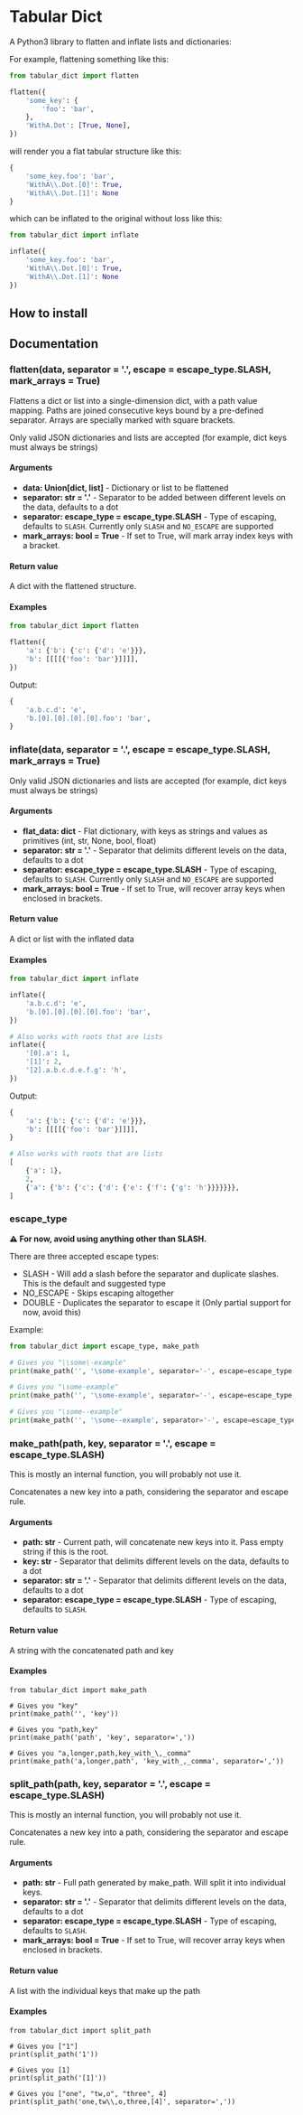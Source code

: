 # Tabular Dict

A Python3 library to flatten and inflate lists and dictionaries:

For example, flattening something like this:

```python
from tabular_dict import flatten

flatten({
    'some_key': {
        'foo': 'bar',
    },
    'WithA.Dot': [True, None],
})
```

will render you a flat tabular structure like this:

```python
{
    'some_key.foo': 'bar',
    'WithA\\.Dot.[0]': True,
    'WithA\\.Dot.[1]': None
}
```

which can be inflated to the original without loss like this:

```python
from tabular_dict import inflate

inflate({
    'some_key.foo': 'bar',
    'WithA\\.Dot.[0]': True,
    'WithA\\.Dot.[1]': None
})
```

## How to install

## Documentation

### flatten(data, separator = '.', escape = escape_type.SLASH, mark_arrays = True)

Flattens a dict or list into a single-dimension dict, with a path value mapping. Paths are joined consecutive keys bound
by a pre-defined separator. Arrays are specially marked with square brackets.

Only valid JSON dictionaries and lists are accepted (for example, dict keys must always be strings)

#### Arguments

- **data: Union[dict, list]** - Dictionary or list to be flattened
- **separator: str = '.'** - Separator to be added between different levels on the data, defaults to a dot
- **separator: escape_type = escape_type.SLASH** - Type of escaping, defaults to `SLASH`. Currently only `SLASH`
  and `NO_ESCAPE` are supported
- **mark_arrays: bool = True** - If set to True, will mark array index keys with a bracket.

#### Return value

A dict with the flattened structure.

#### Examples

```python
from tabular_dict import flatten

flatten({
    'a': {'b': {'c': {'d': 'e'}}},
    'b': [[[[{'foo': 'bar'}]]]],
})
```

Output:

```python
{
    'a.b.c.d': 'e',
    'b.[0].[0].[0].[0].foo': 'bar',
}
```

### inflate(data, separator = '.', escape = escape_type.SLASH, mark_arrays = True)

Only valid JSON dictionaries and lists are accepted (for example, dict keys must always be strings)

#### Arguments

- **flat_data: dict** - Flat dictionary, with keys as strings and values as primitives (int, str, None, bool, float)
- **separator: str = '.'** - Separator that delimits different levels on the data, defaults to a dot
- **separator: escape_type = escape_type.SLASH** - Type of escaping, defaults to `SLASH`. Currently only `SLASH`
  and `NO_ESCAPE` are supported
- **mark_arrays: bool = True** - If set to True, will recover array keys when enclosed in brackets.

#### Return value

A dict or list with the inflated data

#### Examples

```python
from tabular_dict import inflate

inflate({
    'a.b.c.d': 'e',
    'b.[0].[0].[0].[0].foo': 'bar',
})

# Also works with roots that are lists
inflate({
    '[0].a': 1,
    '[1]': 2,
    '[2].a.b.c.d.e.f.g': 'h',
})

```

Output:

```python
{
    'a': {'b': {'c': {'d': 'e'}}},
    'b': [[[[{'foo': 'bar'}]]]],
}

# Also works with roots that are lists
[
    {'a': 1},
    2,
    {'a': {'b': {'c': {'d': {'e': {'f': {'g': 'h'}}}}}}},
]
```

### escape_type

**:warning: For now, avoid using anything other than SLASH.**

There are three accepted escape types:

- SLASH - Will add a slash before the separator and duplicate slashes. This is the default and suggested type
- NO_ESCAPE - Skips escaping altogether
- DOUBLE - Duplicates the separator to escape it (Only partial support for now, avoid this)

Example:

```python
from tabular_dict import escape_type, make_path

# Gives you "\\some\-example"
print(make_path('', '\some-example', separator='-', escape=escape_type.SLASH))

# Gives you "\some-example"
print(make_path('', '\some-example', separator='-', escape=escape_type.NO_ESCAPE))

# Gives you "\some--example"
print(make_path('', '\some--example', separator='-', escape=escape_type.DOUBLE))
```

### make_path(path, key, separator = '.', escape = escape_type.SLASH)

This is mostly an internal function, you will probably not use it.

Concatenates a new key into a path, considering the separator and escape rule.

#### Arguments

- **path: str** - Current path, will concatenate new keys into it. Pass empty string if this is the root.
- **key: str** - Separator that delimits different levels on the data, defaults to a dot
- **separator: str = '.'** - Separator that delimits different levels on the data, defaults to a dot
- **separator: escape_type = escape_type.SLASH** - Type of escaping, defaults to `SLASH`.

#### Return value

A string with the concatenated path and key

#### Examples

```python3
from tabular_dict import make_path

# Gives you "key"
print(make_path('', 'key'))

# Gives you "path,key"
print(make_path('path', 'key', separator=','))

# Gives you "a,longer,path,key_with_\,_comma"
print(make_path('a,longer,path', 'key_with_,_comma', separator=','))
```

### split_path(path, key, separator = '.', escape = escape_type.SLASH)

This is mostly an internal function, you will probably not use it.

Concatenates a new key into a path, considering the separator and escape rule.

#### Arguments

- **path: str** - Full path generated by make_path. Will split it into individual keys.
- **separator: str = '.'** - Separator that delimits different levels on the data, defaults to a dot
- **separator: escape_type = escape_type.SLASH** - Type of escaping, defaults to `SLASH`.
- **mark_arrays: bool = True** - If set to True, will recover array keys when enclosed in brackets.

#### Return value

A list with the individual keys that make up the path

#### Examples

```python3
from tabular_dict import split_path

# Gives you ["1"]
print(split_path('1'))

# Gives you [1]
print(split_path('[1]'))

# Gives you ["one", "tw,o", "three", 4]
print(split_path('one,tw\\,o,three,[4]', separator=','))
```
